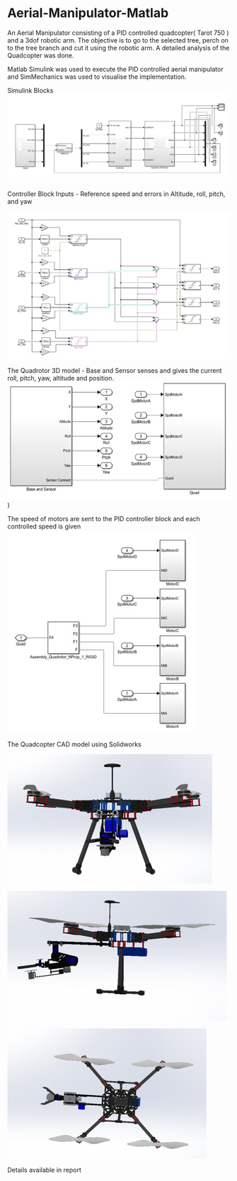 # Aerial-Manipulator-Matlab
An Aerial Manipulator consisting of a PID controlled quadcopter( Tarot 750 ) and a 3dof robotic arm. The objective is to go to the selected tree, perch on to the tree branch and cut it using the robotic arm. A detailed analysis of the Quadcopter was done. 

Matlab Simulink was used to execute the PID controlled aerial manipulator and SimMechanics was used to visualise the implementation.

Simulink Blocks
![](https://github.com/manoharbhat/Aerial-Manipulator-Matlab/blob/main/simscape.jpg)


Controller Block 
Inputs -  Reference speed and errors in Altitude, roll, pitch, and yaw

![](https://github.com/manoharbhat/Aerial-Manipulator-Matlab/blob/main/controller%20block.jpg)

The Quadrotor 3D model - Base and Sensor senses and gives the current roll, pitch, yaw, altitude and position. 
![](https://github.com/manoharbhat/Aerial-Manipulator-Matlab/blob/main/Quadcopter%20block.jpg))

The speed of motors are sent to the PID controller block and each controlled speed is given
![](https://github.com/manoharbhat/Aerial-Manipulator-Matlab/blob/main/PID%20block.jpg)



The Quadcopter CAD model using Solidworks

![](https://github.com/manoharbhat/Aerial-Manipulator-Matlab/blob/main/Front%20view.jpg)


![](https://github.com/manoharbhat/Aerial-Manipulator-Matlab/blob/main/side%20view.jpg)


![](https://github.com/manoharbhat/Aerial-Manipulator-Matlab/blob/main/top%20view.jpg)

Details available in report
